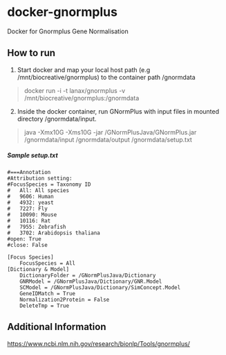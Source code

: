 
# docker-gnormplus
Docker for Gnormplus Gene Normalisation

## How to run
1. Start docker and map your local host path (e.g /mnt/biocreative/gnormplus) to the container path /gnormdata
> docker run -i -t lanax/gnormplus -v /mnt/biocreative/gnormplus:/gnormdata

2. Inside the docker container, run GNormPlus with input files in mounted directory /gnormdata/input.
> java -Xmx10G -Xms10G -jar /GNormPlusJava/GNormPlus.jar /gnormdata/input /gnormdata/output /gnormdata/setup.txt

##### Sample setup.txt
```
#===Annotation
#Attribution setting:
#FocusSpecies = Taxonomy ID
#	All: All species
#	9606: Human
#	4932: yeast
#	7227: Fly
#	10090: Mouse
#	10116: Rat
#	7955: Zebrafish
#	3702: Arabidopsis thaliana
#open: True
#close: False

[Focus Species]
	FocusSpecies = All
[Dictionary & Model]
	DictionaryFolder = /GNormPlusJava/Dictionary
	GNRModel = /GNormPlusJava/Dictionary/GNR.Model
	SCModel = /GNormPlusJava/Dictionary/SimConcept.Model
	GeneIDMatch = True
	Normalization2Protein = False
	DeleteTmp = True
```
## Additional Information
https://www.ncbi.nlm.nih.gov/research/bionlp/Tools/gnormplus/


